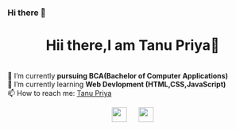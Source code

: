 ### Hi there 👋

<!--
**Tanu-8/Tanu-8** is a ✨ _special_ ✨ repository because its `README.md` (this file) appears on your GitHub profile.

Here are some ideas to get you started:

- 🔭 I’m currently working on ...
- 🌱 I’m currently learning ...
- 👯 I’m looking to collaborate on ...
- 🤔 I’m looking for help with ...
- 💬 Ask me about ...
- 📫 How to reach me: ...
- 😄 Pronouns: ...
- ⚡ Fun fact: ...
-->
<h1 align="center">Hii there,I am Tanu Priya👋</h1><br>
🔭 I’m currently <strong>pursuing BCA(Bachelor of Computer Applications) </strong><br>
🌱 I’m currently learning <strong>Web Devlopment (HTML,CSS,JavaScript) </strong><br>
📫 How to reach me: <a href="www.linkedin.com/in/tanu-priya-243606239" target="_blank">Tanu Priya</a>

<p align="center">
  <a href="https://www.linkedin.com/in/tanu-priya-243606239" target="_blank"><img src="https://cdn.jsdelivr.net/npm/simple-icons@3.0.1/icons/linkedin.svg" height="30" width="30"></a>
&nbsp;&nbsp;&nbsp;&nbsp;
  <a href="https://www.instagram.com/_.tanu._0710/" target="_blank"><img src="https://cdn.jsdelivr.net/npm/simple-icons@3.0.1/icons/instagram.svg" height="30" width="30"></a>
</p>
